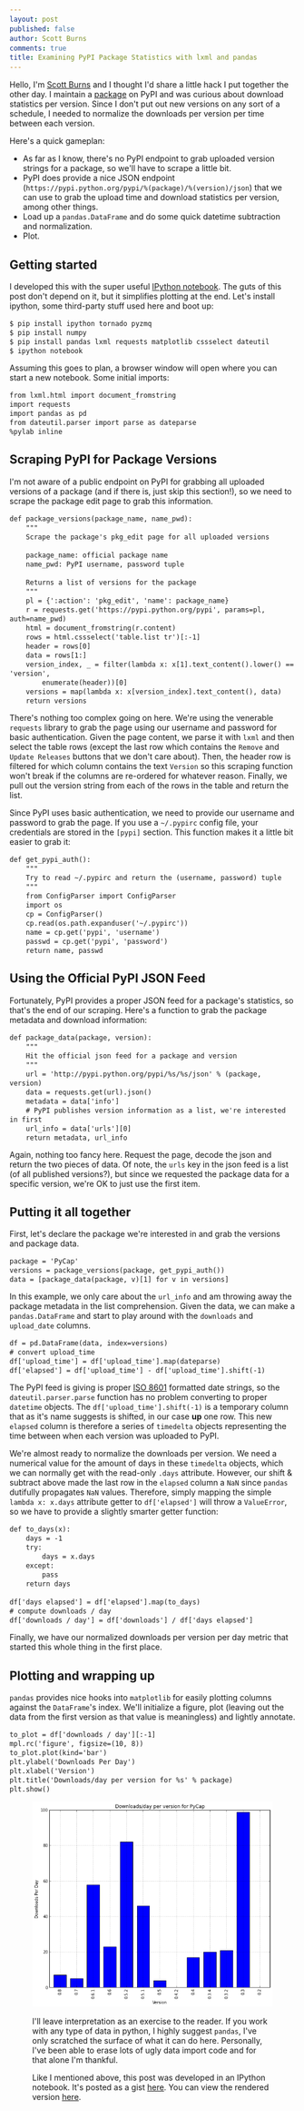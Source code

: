 ```yaml
---
layout: post
published: false
author: Scott Burns
comments: true
title: Examining PyPI Package Statistics with lxml and pandas
---
```


Hello, I'm [Scott Burns](http://sburns.github.com) and I thought I'd share a little hack I put together the other day. I maintain a [package](https://pypi.python.org/pypi/PyCap/) on PyPI and was curious about download statistics per version. Since I don't put out new versions on any sort of a schedule, I needed to normalize the downloads per version per time between each version.

Here's a quick gameplan:

* As far as I know, there's no PyPI endpoint to grab uploaded version strings for a package, so we'll have to scrape a little bit.
* PyPI does provide a nice JSON endpoint (`https://pypi.python.org/pypi/%(package)/%(version)/json`) that we can use to grab the upload time and download statistics per version, among other things.
* Load up a `pandas.DataFrame` and do some quick datetime subtraction and normalization.
* Plot.

## Getting started

I developed this with the super useful [IPython notebook](http://ipython.org/ipython-doc/dev/interactive/htmlnotebook.html). The guts of this post don't depend on it, but it simplifies plotting at the end. Let's install ipython, some third-party stuff used here and boot up:

    $ pip install ipython tornado pyzmq
    $ pip install numpy
    $ pip install pandas lxml requests matplotlib cssselect dateutil
    $ ipython notebook

Assuming this goes to plan, a browser window will open where you can start a new notebook. Some initial imports:

    from lxml.html import document_fromstring
    import requests
    import pandas as pd
    from dateutil.parser import parse as dateparse
    %pylab inline

## Scraping PyPI for Package Versions

I'm not aware of a public endpoint on PyPI for grabbing all uploaded versions of a package (and if there is, just skip this section!), so we need to scrape the package edit page to grab this information.

    def package_versions(package_name, name_pwd):
        """
        Scrape the package's pkg_edit page for all uploaded versions

        package_name: official package name
        name_pwd: PyPI username, password tuple

        Returns a list of versions for the package
        """
        pl = {':action': 'pkg_edit', 'name': package_name}
        r = requests.get('https://pypi.python.org/pypi', params=pl, auth=name_pwd)
        html = document_fromstring(r.content)
        rows = html.cssselect('table.list tr')[:-1]
        header = rows[0]
        data = rows[1:]
        version_index, _ = filter(lambda x: x[1].text_content().lower() == 'version',
            enumerate(header))[0]
        versions = map(lambda x: x[version_index].text_content(), data)
        return versions

There's nothing too complex going on here. We're using the venerable `requests` library to grab the page using our username and password for basic authentication. Given the page content, we parse it with `lxml` and then select the table rows (except the last row which contains the `Remove` and `Update Releases` buttons that we don't care about). Then, the header row is filtered for which column contains the text `Version` so this scraping function won't break if the columns are re-ordered for whatever reason. Finally, we pull out the version string from each of the rows in the table and return the list.

Since PyPI uses basic authentication, we need to provide our username and password to grab the page. If you use a `~/.pypirc` config file, your credentials are stored in the `[pypi]` section. This function makes it a little bit easier to grab it:

    def get_pypi_auth():
        """
        Try to read ~/.pypirc and return the (username, password) tuple
        """
        from ConfigParser import ConfigParser
        import os
        cp = ConfigParser()
        cp.read(os.path.expanduser('~/.pypirc'))
        name = cp.get('pypi', 'username')
        passwd = cp.get('pypi', 'password')
        return name, passwd

## Using the Official PyPI JSON Feed

Fortunately, PyPI provides a proper JSON feed for a package's statistics, so that's the end of our scraping. Here's a function to grab the package metadata and download information:

    def package_data(package, version):
        """
        Hit the official json feed for a package and version
        """
        url = 'http://pypi.python.org/pypi/%s/%s/json' % (package, version)
        data = requests.get(url).json()
        metadata = data['info']
        # PyPI publishes version information as a list, we're interested in first
        url_info = data['urls'][0]
        return metadata, url_info

Again, nothing too fancy here. Request the page, decode the json and return the two pieces of data. Of note, the `urls` key in the json feed is a list (of all published versions?), but since we requested the package data for a specific version, we're OK to just use the first item.

## Putting it all together

First, let's declare the package we're interested in and grab the versions and package data.

    package = 'PyCap'
    versions = package_versions(package, get_pypi_auth())
    data = [package_data(package, v)[1] for v in versions]

In this example, we only care about the `url_info` and am throwing away the package metadata in the list comprehension. Given the data, we can make a `pandas.DataFrame` and start to play around with the `downloads` and `upload_date` columns.

    df = pd.DataFrame(data, index=versions)
    # convert upload_time
    df['upload_time'] = df['upload_time'].map(dateparse)
    df['elapsed'] = df['upload_time'] - df['upload_time'].shift(-1)

The PyPI feed is giving is proper [ISO 8601](http://en.wikipedia.org/wiki/ISO_8601#Combined_date_and_time_representations) formatted date strings, so the `dateutil.parser.parse` function has no problem converting to proper `datetime` objects. The `df['upload_time'].shift(-1)` is a temporary column that as it's name suggests is shifted, in our case **up** one row. This new `elapsed` column is therefore a series of `timedelta` objects representing the time between when each version was uploaded to PyPI.

We're almost ready to normalize the downloads per version. We need a numerical value for the amount of days in these `timedelta` objects, which we can normally get with the read-only `.days` attribute. However, our shift & subtract above made the last row in the `elapsed` column a `NaN` since `pandas` dutifully propagates `NaN` values. Therefore, simply mapping the simple `lambda x: x.days` attribute getter to `df['elapsed']` will throw a `ValueError`, so we have to provide a slightly smarter getter function:

    def to_days(x):
        days = -1
        try:
            days = x.days
        except:
            pass
        return days

    df['days elapsed'] = df['elapsed'].map(to_days)
    # compute downloads / day
    df['downloads / day'] = df['downloads'] / df['days elapsed']

Finally, we have our normalized downloads per version per day metric that started this whole thing in the first place.

## Plotting and wrapping up

`pandas` provides nice hooks into `matplotlib` for easily plotting columns against the `DataFrame`'s index. We'll initialize a figure, plot (leaving out the data from the first version as that value is meaningless) and lightly annotate.

    to_plot = df['downloads / day'][:-1]
    mpl.rc('figure', figsize=(10, 8))
    to_plot.plot(kind='bar')
    plt.ylabel('Downloads Per Day')
    plt.xlabel('Version')
    plt.title('Downloads/day per version for %s' % package)
    plt.show()

<figure>
    <img src="/images/blog-content/pycap-dl.png"
</figure>

I'll leave interpretation as an exercise to the reader. If you work with any type of data in python, I highly suggest `pandas`, I've only scratched the surface of what it can do here. Personally, I've been able to erase lots of ugly data import code and for that alone I'm thankful.

Like I mentioned above, this post was developed in an IPython notebook. It's posted as a gist [here](https://gist.github.com/sburns/5153499). You can view the rendered version [here](http://nbviewer.ipython.org/5153499).
